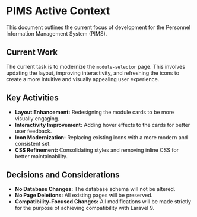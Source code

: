 # PIMS Active Context

This document outlines the current focus of development for the Personnel Information Management System (PIMS).

## Current Work

The current task is to modernize the `module-selector` page. This involves updating the layout, improving interactivity, and refreshing the icons to create a more intuitive and visually appealing user experience.

## Key Activities

*   **Layout Enhancement:** Redesigning the module cards to be more visually engaging.
*   **Interactivity Improvement:** Adding hover effects to the cards for better user feedback.
*   **Icon Modernization:** Replacing existing icons with a more modern and consistent set.
*   **CSS Refinement:** Consolidating styles and removing inline CSS for better maintainability.

## Decisions and Considerations

*   **No Database Changes:** The database schema will not be altered.
*   **No Page Deletions:** All existing pages will be preserved.
*   **Compatibility-Focused Changes:** All modifications will be made strictly for the purpose of achieving compatibility with Laravel 9.
